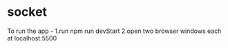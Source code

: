 # socket

To run the app -
1.run npm run devStart
2.open two browser windows each at localhost:5500
